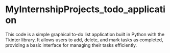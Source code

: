 # MyInternshipProjects_todo_application
This code is a simple graphical to-do list application built in Python with the Tkinter library. It allows users to add, delete, and mark tasks as completed, providing a basic interface for managing their tasks efficiently.
